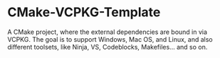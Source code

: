# CMake-VCPKG-Template
A CMake project, where the external dependencies are bound in via VCPKG. The goal is to support Windows, Mac OS, and Linux, and also different toolsets, like Ninja, VS, Codeblocks, Makefiles... and so on.
